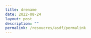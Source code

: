 ```yaml
---
title: drename
date: 2022-08-24
layout: post
description: ""
permalink: /resoucres/asdf/permalink
---
```






